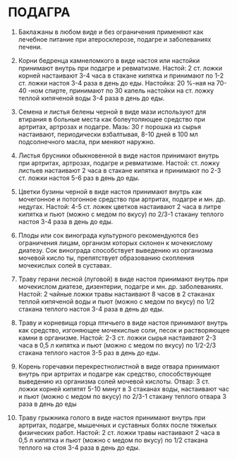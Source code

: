 # ПОДАГРА

1. Баклажаны в любом виде и без ограничения применяют как лечебное
питание при атеросклерозе, подагре и заболеваниях печени.  
  
2. Корни бедренца камнеломкого в виде настоя или настойки принимают
внутрь при подагре и ревматизме. Настой: 2 ст. ложки корней настаивают
3-4 часа в стакане кипятка и принимают по 1-2 ст. ложки настоя 3-4 раза
в день до еды. Настойка: 20 %-ная на 70-40 -ном спирте, принимают по 30
капель настойки на ст. ложку теплой кипяченой воды 3-4 раза в день до
еды.  
  
3. Семена и листья белены черной в виде мази используют для втирания в
больные места как болеутоляющее средство при артритах, артрозах и
подагре. Мазь: 30 г порошка из сырья настаивают, периодически
взбалтывая, 8-10 дней в 100 мл подсолнечного масла, при меняют
наружно.  
  
4. Листья брусники обыкновенной в виде настоя принимают внутрь при
артритах, артрозах, подагре и ревматизме. Настой: ст. ложку листьев
настаивают 2 часа в стакане кипятка и принимают по 2-3 ст. ложки настоя
5-6 раз в день до еды.  
  
5. Цветки бузины черной в виде настоя принимают внутрь как мочегонное и
потогонное средство при артритах, подагре и мн. др. недугах. Настой: 4-5
ст. ложек цветков настаивают 2 часа в литре кипятка и пьют (можно с
медом по вкусу) по 2/3-1 стакану теплого настоя 3-4 раза в день до
еды.  
  
6. Плоды или сок винограда культурного рекомендуются без ограничения
лицам, организм которых склонен к мочекислому диатезу. Сок винограда
способствует выведению из организма мочевой кисло ты, препятствует
образованию скопления мочекислых солей в суставах.  
  
7. Траву герани лесной (луговой) в виде настоя принимают внутрь при
мочекислом диатезе, дизентерии, подагре и мн. др. заболеваниях. Настой:
2 чайные ложки травы настаивают 8 часов в 2 стаканах теплой кипяченой
воды и пьют (можно с медом по вкусу) по 1/2 стакана теплого настоя 3-4
раза в день до еды.  
  
8. Траву и корневища горца птичьего в виде настоя принимают внутрь как
средство, изгоняющее мочекислые соли, песок и растворяющее камни в
организме. Настой: 2-3 ст. ложки сырья настаивают 2-3 часа в 0,5 л
кипятка и пьют (можно с медом по вкусу) по 1/2-2/3 стакана теплого
настоя 3-5 раз в день до еды.  
  
9. Корень горечавки перекрестнолистной в виде отвара принимают внутрь
при артритах и подагре как средство, способствующее выведению из
организма солей мочевой кислоты. Отвар: 3 ст. ложки корней кипятят 5-10
минут в 3 стаканах воды, настаивают час и пьют (можно с медом по вкусу)
по 2/3-1 стакану теплого отвара 3 раза в день до еды  
  
10. Траву грыжника голого в виде настоя принимают внутрь при артритах,
подагре, мышечных и суставных болях после тяжелых физических работ.
Настой: 2 ст. ложки травы настаивают 2 часа в 0,5 л кипятка и пьют
(можно с медом по вкусу) по 1/2 стакана теплого на стоя 3-4 раза в день
до еды.
